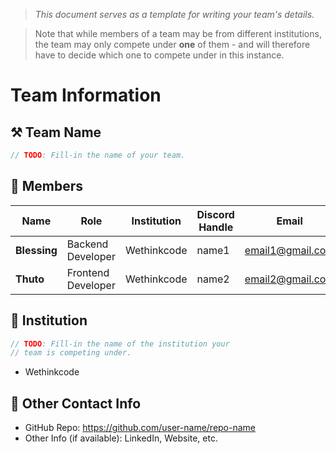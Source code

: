 > *This document serves as a template for writing your team's details.*

> Note that while members of a team may be from different institutions, the team may only compete under **one** of them - and will therefore have to decide which one to compete under in this instance.

# Team Information

## ⚒️ Team Name
``` c
// TODO: Fill-in the name of your team.
```

## 👥 Members
| Name     | Role                | Institution           | Discord Handle | Email |
|----------|---------------------|-----------------------| -------------------|-------------|
| **Blessing**   | Backend Developer   | Wethinkcode | name1 | <email1@gmail.com> |
| **Thuto**   | Frontend Developer  | Wethinkcode | name2 | <email2@gmail.com> |

## 🏫 Institution
``` c
// TODO: Fill-in the name of the institution your
// team is competing under.
```
- Wethinkcode

## 📧 Other Contact Info
- GitHub Repo: <https://github.com/user-name/repo-name>
- Other Info (if available): LinkedIn, Website, etc.
